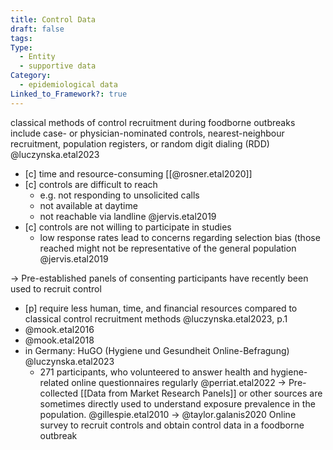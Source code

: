 ```yaml
---
title: Control Data
draft: false
tags: 
Type:
  - Entity
  - supportive data
Category:
  - epidemiological data
Linked_to_Framework?: true
---
```

classical methods of control recruitment during foodborne outbreaks include case- or physician-nominated controls, nearest-neighbour recruitment, population registers, or random digit dialing (RDD) @luczynska.etal2023
- [c] time and resource-consuming [[@rosner.etal2020]] 
- [c] controls are difficult to reach
	- e.g. not responding to unsolicited calls
	- not available at daytime
	- not reachable via landline @jervis.etal2019
- [c] controls are not willing to participate in studies 
	- low response rates lead to concerns regarding selection bias (those reached might not be representative of the general population @jervis.etal2019

-> Pre-established panels of consenting participants have recently been used to recruit control
- [p] require less human, time, and financial resources compared to classical control recruitment methods @luczynska.etal2023, p.1
- @mook.etal2016
- @mook.etal2018
- in Germany: HuGO (Hygiene und Gesundheit Online-Befragung) @luczynska.etal2023
	-  271 participants, who volunteered to answer health and hygiene-related online questionnaires regularly @perriat.etal2022
 -> Pre-collected [[Data from Market Research Panels]] or other sources are sometimes directly used to understand exposure prevalence in the population. @gillespie.etal2010
 -> @taylor.galanis2020 Online survey to recruit controls and obtain control data in a foodborne outbreak

